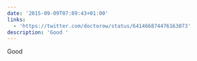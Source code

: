```yaml
---
date: '2015-09-09T07:09:43+01:00'
links:
  - 'https://twitter.com/doctorow/status/641466874476163073'
description: 'Good '
---
```

Good 
